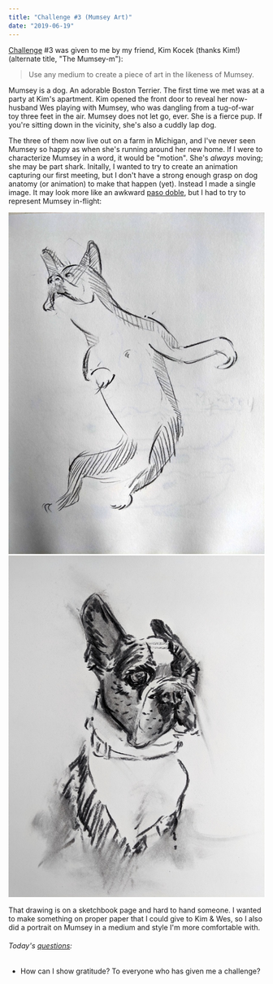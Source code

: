 ```yaml
---
title: "Challenge #3 (Mumsey Art)"
date: "2019-06-19"
---
```


[Challenge](/blog/19/06/challenges/) #3 was given to me by my friend, Kim Kocek (thanks Kim!) (alternate title, "The Mumsey-m"):

> Use any medium to create a piece of art in the likeness of Mumsey.

Mumsey is a dog. An adorable Boston Terrier. The first time we met was at a party at Kim's apartment. Kim opened the front door to reveal her now-husband Wes playing with Mumsey, who was dangling from a tug-of-war toy three feet in the air. Mumsey does not let go, ever. She is a fierce pup. If you're sitting down in the vicinity, she's also a cuddly lap dog.

The three of them now live out on a farm in Michigan, and I've never seen Mumsey so happy as when she's running around her new home. If I were to characterize Mumsey in a word, it would be "motion". She's _always_ moving; she may be part shark. Initally, I wanted to try to create an animation capturing our first meeting, but I don't have a strong enough grasp on dog anatomy (or animation) to make that happen (yet). Instead I made a single image. It may look more like an awkward [paso doble](https://www.youtube.com/watch?v=UUO5WPaIr-s#t=1m54s), but I had to try to represent Mumsey in-flight:

<p class="image-grid"/>

![Mumsey Jumping](./mumsey-1.jpg)
![Mumsey Portrait](./mumsey-2.jpg)

That drawing is on a sketchbook page and hard to hand someone. I wanted to make something on proper paper that I could give to Kim & Wes, so I also did a portrait on Mumsey in a medium and style I'm more comfortable with.

<aside>
  <h6>Today's <a href="/blog/19/06/refining-questions/">questions</a>:</h6>
  <ul>
    <li>How can I show gratitude? To everyone who has given me a challenge?</li>
  </ul>
</aside>
